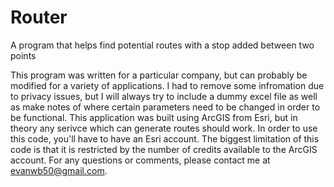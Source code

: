 # Router
A program that helps find potential routes with a stop added between two points


This program was written for a particular company, but can probably be modified for a variety of applications. I had to remove some infromation due to privacy issues, but I will always try to include a dummy excel file as well as make notes of where certain parameters need to be changed in order to be functional. This application was built using ArcGIS from Esri, but in theory any serivce which can generate routes should work. In order to use this code, you'll  have to have an Esri account. The biggest limitation of this code is that it is restricted by the number of credits available to the ArcGIS account. For any questions or comments, please contact me at evanwb50@gmail.com.
